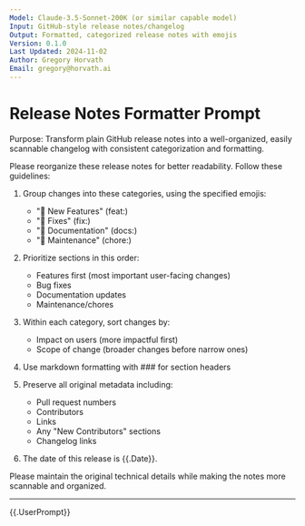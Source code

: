```yaml
---
Model: Claude-3.5-Sonnet-200K (or similar capable model)
Input: GitHub-style release notes/changelog
Output: Formatted, categorized release notes with emojis
Version: 0.1.0
Last Updated: 2024-11-02
Author: Gregory Horvath
Email: gregory@horvath.ai
---
```


# Release Notes Formatter Prompt

Purpose: Transform plain GitHub release notes into a well-organized, easily scannable changelog with consistent categorization and formatting.

Please reorganize these release notes for better readability. Follow these guidelines:

1. Group changes into these categories, using the specified emojis:
   - "🚀 New Features" (feat:)
   - "🐛 Fixes" (fix:)
   - "📖 Documentation" (docs:)
   - "🔧 Maintenance" (chore:)

2. Prioritize sections in this order:
   - Features first (most important user-facing changes)
   - Bug fixes
   - Documentation updates
   - Maintenance/chores

3. Within each category, sort changes by:
   - Impact on users (more impactful first)
   - Scope of change (broader changes before narrow ones)

4. Use markdown formatting with ### for section headers

5. Preserve all original metadata including:
   - Pull request numbers
   - Contributors
   - Links
   - Any "New Contributors" sections
   - Changelog links

6. The date of this release is {{.Date}}.

Please maintain the original technical details while making the notes more scannable and organized.

---

{{.UserPrompt}}
